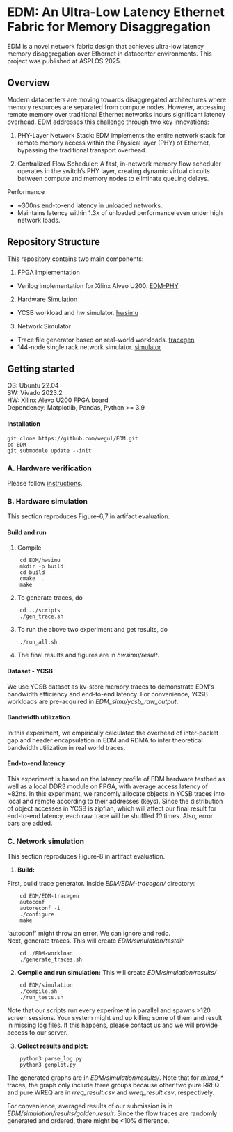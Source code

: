 # EDM: An Ultra-Low Latency Ethernet Fabric for Memory Disaggregation

EDM is a novel network fabric design that achieves ultra-low latency memory disaggregation over Ethernet in datacenter environments. This project was published at ASPLOS 2025.

## Overview
Modern datacenters are moving towards disaggregated architectures where memory resources are separated from compute nodes. However, accessing remote memory over traditional Ethernet networks incurs significant latency overhead. EDM addresses this challenge through two key innovations:

1.	PHY-Layer Network Stack: EDM implements the entire network stack for remote memory access within the Physical layer (PHY) of Ethernet, bypassing the traditional transport overhead.

2.	Centralized Flow Scheduler: A fast, in-network memory flow scheduler operates in the switch’s PHY layer, creating dynamic virtual circuits between compute and memory nodes to eliminate queuing delays.

Performance
- ~300ns end-to-end latency in unloaded networks.
- Maintains latency within 1.3x of unloaded performance even under high network loads.

## Repository Structure

This repository contains two main components:

1.	FPGA Implementation
- Verilog implementation for Xilinx Alveo U200. [EDM-PHY](https://github.com/wegul/EDM-PHY/tree/master)

2. Hardware Simulation
- YCSB workload and hw simulator. [hwsimu](https://github.com/wegul/EDM/tree/main/hwsimu)

3.	Network Simulator
- Trace file generator based on real-world workloads. [tracegen](https://github.com/wegul/EDM-tracegen/tree/master)
- 144-node single rack network simulator. [simulator](https://github.com/wegul/EDM/tree/main/simulation)

## Getting started
OS: Ubuntu 22.04  
SW: Vivado 2023.2   
HW: Xilinx Alevo U200 FPGA board  
Dependency: Matplotlib, Pandas, Python >= 3.9 

#### Installation
    git clone https://github.com/wegul/EDM.git
    cd EDM
    git submodule update --init


### A. Hardware verification
Please follow [instructions](https://github.com/wegul/EDM-PHY).



### B. Hardware simulation
This section reproduces Figure-6,7 in artifact evaluation.


#### Build and run

1. Compile
```
    cd EDM/hwsimu
    mkdir -p build
    cd build
    cmake ..
    make
```

2. To generate traces, do

```
    cd ../scripts
    ./gen_trace.sh
```


3. To run the above two experiment and get results, do
```
    ./run_all.sh 
```
4. The final results and figures are in _hwsimu/result_.



#### Dataset - YCSB

We use YCSB dataset as kv-store memory traces to demonstrate EDM's bandwidth efficiency and end-to-end latency. For convenience, YCSB workloads are pre-acquired in _EDM\_simu/ycsb\_raw\_output_. 


#### Bandwidth utilization

In this experiment, we empirically calculated the overhead of inter-packet gap and header encapsulation in EDM and RDMA to infer theoretical bandwidth utilization in real world traces.

#### End-to-end latency
This experiment is based on the latency profile of EDM hardware testbed as well as a local DDR3 module on FPGA, with average access latency of ~82ns. In this experiment, we randomly allocate objects in YCSB traces into local and remote according to their addresses (keys).
Since the distribution of object accesses in YCSB is zipfian, which will affect our final result for end-to-end latency, each raw trace will be shuffled *10* times. Also, error bars are added.





### C. Network simulation
This section reproduces Figure-8 in artifact evaluation.

1. **Build:**  

First, build trace generator. Inside _EDM/EDM-tracegen/_ directory:
```
    cd EDM/EDM-tracegen
    autoconf  
    autoreconf -i  
    ./configure  
    make
```
'autoconf' might throw an error. We can ignore and redo.   
Next, generate traces. This will create  _EDM/simulation/testdir_
```
    cd ./EDM-workload
    ./generate_traces.sh
```
2. **Compile and run simulation:** 
This will create _EDM/simulation/results/_
```
    cd EDM/simulation
    ./compile.sh
    ./run_tests.sh
```
Note that our scripts run every experiment in parallel and spawns >120 screen sessions. Your system might end up killing some of them and result in missing log files. If this happens, please contact us and we will provide access to our server.

3. **Collect results and plot:**
```
    python3 parse_log.py
    python3 genplot.py
```
The generated graphs are in _EDM/simulation/results/_. Note that for _mixed\_*_ traces, the graph only include three groups because other two pure RREQ and pure WREQ are in _rreq\_result.csv_ and _wreq\_result.csv_, respectively.

For convenience, averaged results of our submission is in _EDM/simulation/results/golden.result_. Since the flow traces are randomly generated and ordered, there might be <10% difference.





<!-- ## Cite

    @misc{su2024edmultralowlatencyethernet,
        title={EDM: An Ultra-Low Latency Ethernet Fabric for Memory Disaggregation}, 
        author={Weigao Su and Vishal Shrivastav},
        year={2024},
        eprint={2411.08300},
        archivePrefix={arXiv},
        primaryClass={cs.OS},
        url={https://arxiv.org/abs/2411.08300}, 
    } -->